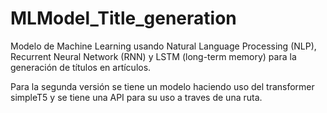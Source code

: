 # MLModel_Title_generation
Modelo de Machine Learning usando Natural Language Processing (NLP), Recurrent Neural Network (RNN) y LSTM (long-term memory) para la generación de títulos en artículos.

Para la segunda versión se tiene un modelo haciendo uso del transformer simpleT5 y se tiene una API para su uso a traves de una ruta.
